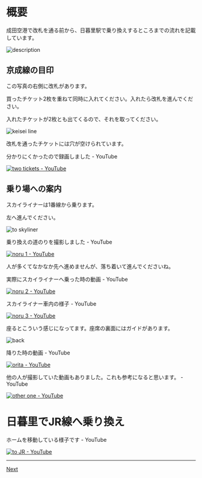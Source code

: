 # 概要

成田空港で改札を通る前から、日暮里駅で乗り換えするところまでの流れを記載しています。

![description](https://user-images.githubusercontent.com/56988/221202620-f2dbbebf-ac4d-4b6d-82be-d748119ac95b.png)

## 京成線の目印

この写真の右側に改札があります。

買ったチケット2枚を重ねて同時に入れてください。入れたら改札を進んでください。

入れたチケットが2枚とも出てくるので、それを取ってください。

![keisei line](https://user-images.githubusercontent.com/56988/221201486-168bec28-d78e-4837-8839-651ccc613390.jpg)

改札を通ったチケットには穴が空けられています。

分かりにくかったので録画しました - YouTube

[![two tickets - YouTube](http://img.youtube.com/vi/8AeG43X9jkU/0.jpg)](https://www.youtube.com/watch?v=8AeG43X9jkU)

## 乗り場への案内

スカイライナーは1番線から乗ります。

左へ進んでください。

![to skyliner](https://user-images.githubusercontent.com/56988/221203160-354e9a6a-8b95-4e96-95a4-0662d41069c9.jpg)

乗り換えの道のりを撮影しました - YouTube

[![noru 1 - YouTube](http://img.youtube.com/vi/Bgto2wu3j2U/0.jpg)](https://www.youtube.com/watch?v=Bgto2wu3j2U)

人が多くてなかなか先へ進めませんが、落ち着いて進んでくださいね。

実際にスカイライナーへ乗った時の動画 - YouTube

[![noru 2 - YouTube](http://img.youtube.com/vi/2ytlxFC0YeQ/0.jpg)](https://www.youtube.com/watch?v=2ytlxFC0YeQ)

スカイライナー車内の様子 - YouTube

[![noru 3 - YouTube](http://img.youtube.com/vi/tYVPUYMNnLI/0.jpg)](https://www.youtube.com/watch?v=tYVPUYMNnLI)

座るとこういう感じになってます。座席の裏面にはガイドがあります。

![back](https://user-images.githubusercontent.com/56988/221211025-70335338-976b-4a22-a6cf-eed6188c979b.jpg)

降りた時の動画 - YouTube

[![orita - YouTube](http://img.youtube.com/vi/XUORBrJdoL8/0.jpg)](https://www.youtube.com/watch?v=XUORBrJdoL8)

他の人が撮影していた動画もありました。これも参考になると思います。 - YouTube

[![other one - YouTube](http://img.youtube.com/vi/-k9UXmWWUB0/0.jpg)](https://m.youtube.com/watch?v=-k9UXmWWUB0)

# 日暮里でJR線へ乗り換え

ホームを移動している様子です - YouTube

[![to JR - YouTube](http://img.youtube.com/vi/M_wAj3lASIs/0.jpg)](https://www.youtube.com/watch?v=M_wAj3lASIs)

----

[Next](3.md)
